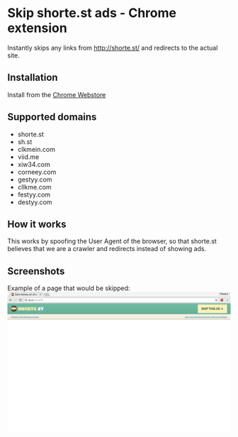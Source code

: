 # Skip shorte.st ads - Chrome extension


Instantly skips any links from http://shorte.st/ and redirects to the actual site.

## Installation
Install from the [Chrome Webstore](https://chrome.google.com/webstore/detail/skip-shortest-ads/bhgkdnnlhmefhnkfilcaaibapeepkfok)

## Supported domains
- shorte.st
- sh.st
- clkmein.com
- viid.me
- xiw34.com
- corneey.com
- gestyy.com
- cllkme.com
- festyy.com
- destyy.com

## How it works

This works by spoofing the User Agent of the browser, so that shorte.st believes that we are a crawler and redirects instead of showing ads.

## Screenshots

Example of a page that would be skipped:
![screenshot](screenshot.png "Without extension")
